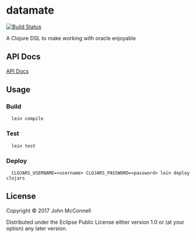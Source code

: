 # datamate
[![Build Status](https://travis-ci.org/johnmcconnell/datamate.svg?branch=master)](https://travis-ci.org/johnmcconnell/datamate)

A Clojure DSL to make working with oracle enjoyable

## API Docs
[API Docs](http://ghub.reductist.com/datamate/)

## Usage

### Build

```
  lein compile
```

### Test

```
  lein test
```

### Deploy

```
  CLOJARS_USERNAME=<username> CLOJARS_PASSWORD=<password> lein deploy clojars
```

## License

Copyright © 2017 John McConnell

Distributed under the Eclipse Public License either version 1.0 or (at
your option) any later version.
